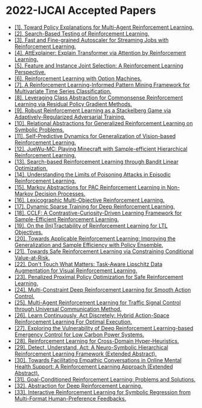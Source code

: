 # 2022-IJCAI Accepted Papers

 - [[1]. Toward Policy Explanations for Multi-Agent Reinforcement Learning.](https://doi.org/10.24963/ijcai.2022/16)
 - [[2]. Search-Based Testing of Reinforcement Learning.](https://doi.org/10.24963/ijcai.2022/72)
 - [[3]. Fast and Fine-grained Autoscaler for Streaming Jobs with Reinforcement Learning.](https://doi.org/10.24963/ijcai.2022/80)
 - [[4]. AttExplainer: Explain Transformer via Attention by Reinforcement Learning.](https://doi.org/10.24963/ijcai.2022/102)
 - [[5]. Feature and Instance Joint Selection: A Reinforcement Learning Perspective.](https://doi.org/10.24963/ijcai.2022/280)
 - [[6]. Reinforcement Learning with Option Machines.](https://doi.org/10.24963/ijcai.2022/403)
 - [[7]. A Reinforcement Learning-Informed Pattern Mining Framework for Multivariate Time Series Classification.](https://doi.org/10.24963/ijcai.2022/415)
 - [[8]. Leveraging Class Abstraction for Commonsense Reinforcement Learning via Residual Policy Gradient Methods.](https://doi.org/10.24963/ijcai.2022/423)
 - [[9]. Robust Reinforcement Learning as a Stackelberg Game via Adaptively-Regularized Adversarial Training.](https://doi.org/10.24963/ijcai.2022/430)
 - [[10]. Relational Abstractions for Generalized Reinforcement Learning on Symbolic Problems.](https://doi.org/10.24963/ijcai.2022/435)
 - [[11]. Self-Predictive Dynamics for Generalization of Vision-based Reinforcement Learning.](https://doi.org/10.24963/ijcai.2022/437)
 - [[12]. JueWu-MC: Playing Minecraft with Sample-efficient Hierarchical Reinforcement Learning.](https://doi.org/10.24963/ijcai.2022/452)
 - [[13]. Search-based Reinforcement Learning through Bandit Linear Optimization.](https://doi.org/10.24963/ijcai.2022/469)
 - [[14]. Understanding the Limits of Poisoning Attacks in Episodic Reinforcement Learning.](https://doi.org/10.24963/ijcai.2022/471)
 - [[15]. Markov Abstractions for PAC Reinforcement Learning in Non-Markov Decision Processes.](https://doi.org/10.24963/ijcai.2022/473)
 - [[16]. Lexicographic Multi-Objective Reinforcement Learning.](https://doi.org/10.24963/ijcai.2022/476)
 - [[17]. Dynamic Sparse Training for Deep Reinforcement Learning.](https://doi.org/10.24963/ijcai.2022/477)
 - [[18]. CCLF: A Contrastive-Curiosity-Driven Learning Framework for Sample-Efficient Reinforcement Learning.](https://doi.org/10.24963/ijcai.2022/478)
 - [[19]. On the (In)Tractability of Reinforcement Learning for LTL Objectives.](https://doi.org/10.24963/ijcai.2022/507)
 - [[20]. Towards Applicable Reinforcement Learning: Improving the Generalization and Sample Efficiency with Policy Ensemble.](https://doi.org/10.24963/ijcai.2022/508)
 - [[21]. Towards Safe Reinforcement Learning via Constraining Conditional Value-at-Risk.](https://doi.org/10.24963/ijcai.2022/510)
 - [[22]. Don't Touch What Matters: Task-Aware Lipschitz Data Augmentation for Visual Reinforcement Learning.](https://doi.org/10.24963/ijcai.2022/514)
 - [[23]. Penalized Proximal Policy Optimization for Safe Reinforcement Learning.](https://doi.org/10.24963/ijcai.2022/520)
 - [[24]. Multi-Constraint Deep Reinforcement Learning for Smooth Action Control.](https://doi.org/10.24963/ijcai.2022/528)
 - [[25]. Multi-Agent Reinforcement Learning for Traffic Signal Control through Universal Communication Method.](https://doi.org/10.24963/ijcai.2022/535)
 - [[26]. Learn Continuously, Act Discretely: Hybrid Action-Space Reinforcement Learning For Optimal Execution.](https://doi.org/10.24963/ijcai.2022/543)
 - [[27]. Exploring the Vulnerability of Deep Reinforcement Learning-based Emergency Control for Low Carbon Power Systems.](https://doi.org/10.24963/ijcai.2022/549)
 - [[28]. Reinforcement Learning for Cross-Domain Hyper-Heuristics.](https://doi.org/10.24963/ijcai.2022/664)
 - [[29]. Detect, Understand, Act: A Neuro-Symbolic Hierarchical Reinforcement Learning Framework (Extended Abstract).](https://doi.org/10.24963/ijcai.2022/742)
 - [[30]. Towards Facilitating Empathic Conversations in Online Mental Health Support: A Reinforcement Learning Approach (Extended Abstract).](https://doi.org/10.24963/ijcai.2022/747)
 - [[31]. Goal-Conditioned Reinforcement Learning: Problems and Solutions.](https://doi.org/10.24963/ijcai.2022/770)
 - [[32]. Abstraction for Deep Reinforcement Learning.](https://doi.org/10.24963/ijcai.2022/780)
 - [[33]. Interactive Reinforcement Learning for Symbolic Regression from Multi-Format Human-Preference Feedbacks.](https://doi.org/10.24963/ijcai.2022/849)

